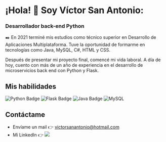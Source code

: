 # ¡Hola! 👋 Soy Víctor San Antonio:
### Desarrollador back-end Python

✒️ En 2021 terminé mis estudios como técnico superior en Desarrollo de Aplicaciones Multiplataforma. Tuve la oportunidad de formarme en tecnologías como Java, MySQL, C#, HTML y CSS.

Después de presentar mi proyecto final, comencé mi vida laboral. A día de hoy, cuento con más de un año de experiencia en el desarrollo de microservicios back end con Python y Flask.

## Mis habilidades
![Python Badge](https://img.shields.io/badge/Python-14354C?style=for-the-badge&logo=python&logoColor=white)
![Flask Badge](https://img.shields.io/badge/Flask-000000?style=for-the-badge&logo=flask&logoColor=white)
![Java Badge](https://img.shields.io/badge/Java-ED8B00?style=for-the-badge&logo=openjdk&logoColor=white)
![MySQL](https://img.shields.io/badge/MySQL-00000F?style=for-the-badge&logo=mysql&logoColor=white)

## Contáctame
- Envíame un mail 👉 [victorsanantonio@hotmail.com](mailto:victorsanantonio@hotmail.com)
- Mi LinkedIn 👉 <a href="https://www.linkedin.com/in/victorsanantonio"><img src="https://img.shields.io/badge/linkedin-%230A66C2.svg?&style=for-the-badge&logo=linkedin&logoColor=white"></a>
